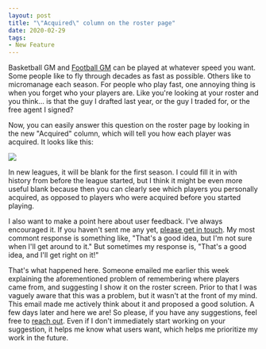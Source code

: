 ```yaml
---
layout: post
title: "\"Acquired\" column on the roster page"
date: 2020-02-29
tags:
- New Feature
---
```


Basketball GM and [Football GM](https://play.football-gm.com/) can be played at whatever speed you want. Some people like to fly through decades as fast as possible. Others like to micromanage each season. For people who play fast, one annoying thing is when you forget who your players are. Like you're looking at your roster and you think... is that the guy I drafted last year, or the guy I traded for, or the free agent I signed?

Now, you can easily answer this question on the roster page by looking in the new "Acquired" column, which will tell you how each player was acquired. It looks like this:

<!--more-->

<a href="/files/acquired.png"><img src="/files/acquired.png"></a>

In new leagues, it will be blank for the first season. I could fill it in with history from before the league started, but I think it might be even more useful blank because then you can clearly see which players you personally acquired, as opposed to players who were acquired before you started playing.

I also want to make a point here about user feedback. I've always encouraged it. If you haven't sent me any yet, [please get in touch](https://basketball-gm.com/contact/). My most commont response is something like, "That's a good idea, but I'm not sure when I'll get around to it." But sometimes my response is, "That's a good idea, and I'll get right on it!"

That's what happened here. Someone emailed me earlier this week explaining the aforementioned problem of remembering where players came from, and suggesting I show it on the roster screen. Prior to that I was vaguely aware that this was a problem, but it wasn't at the front of my mind. This email made me actively think about it and proposed a good solution. A few days later and here we are! So please, if you have any suggestions, feel free to [reach out](https://basketball-gm.com/contact/). Even if I don't immediately start working on your suggestion, it helps me know what users want, which helps me prioritize my work in the future.
